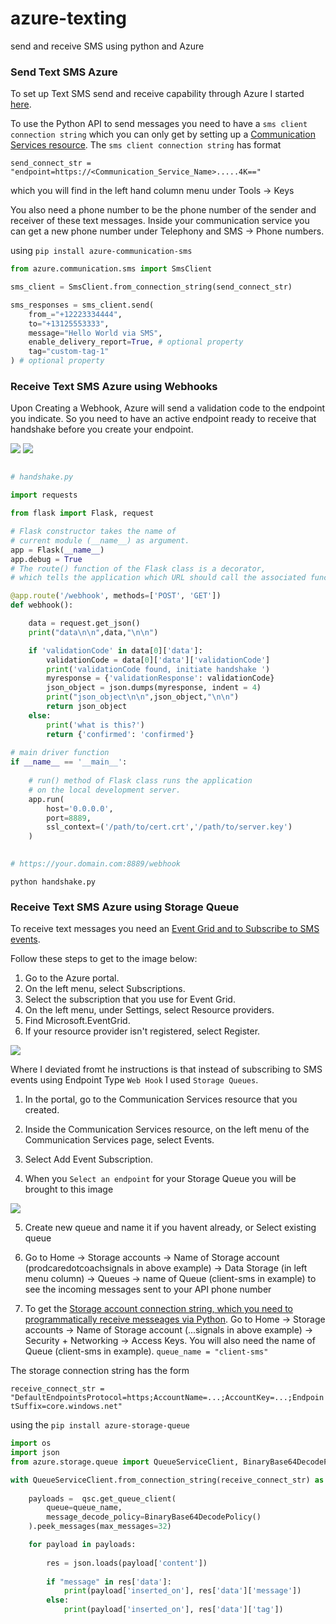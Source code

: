 # azure-texting
send and receive SMS using python and Azure

### Send Text SMS Azure

To set up Text SMS send and receive capability through Azure I started [here](https://learn.microsoft.com/en-us/azure/communication-services/quickstarts/sms/send?tabs=windows&pivots=platform-azcli). 

To use the Python API to send messages you need to have a `sms client connection string` which you can only get by setting up a [Communication Services resource](https://learn.microsoft.com/en-us/azure/communication-services/quickstarts/create-communication-resource?tabs=windows&pivots=platform-azp). The `sms client connection string` has format

`send_connect_str = "endpoint=https://<Communication_Service_Name>.....4K=="`

which you will find in the left hand column menu under Tools -> Keys

You also need a phone number to be the phone number of the sender and receiver of these text messages. Inside your communication service you can get a new phone number under Telephony and SMS -> Phone numbers. 

using `pip install azure-communication-sms`

```python
from azure.communication.sms import SmsClient

sms_client = SmsClient.from_connection_string(send_connect_str)

sms_responses = sms_client.send(
    from_="+12223334444",
    to="+13125553333",
    message="Hello World via SMS",
    enable_delivery_report=True, # optional property
    tag="custom-tag-1"
) # optional property
```
### Receive Text SMS Azure using Webhooks

Upon Creating a Webhook, Azure will send a validation code to the endpoint you indicate. 
So you need to have an active endpoint ready to receive that handshake before you create your endpoint.

<img src="samples/ENDPOINT.png">

<img src="samples/CREATEEVENT.png">

```python

# handshake.py

import requests

from flask import Flask, request

# Flask constructor takes the name of
# current module (__name__) as argument.
app = Flask(__name__)
app.debug = True
# The route() function of the Flask class is a decorator,
# which tells the application which URL should call the associated function.

@app.route('/webhook', methods=['POST', 'GET'])
def webhook():

    data = request.get_json()
    print("data\n\n",data,"\n\n")

    if 'validationCode' in data[0]['data']:
        validationCode = data[0]['data']['validationCode']
        print('validationCode found, initiate handshake ')
        myresponse = {'validationResponse': validationCode}
        json_object = json.dumps(myresponse, indent = 4)
        print("json_object\n\n",json_object,"\n\n")
        return json_object
    else:
        print('what is this?')
        return {'confirmed': 'confirmed'}
        
# main driver function
if __name__ == '__main__':
    
    # run() method of Flask class runs the application
    # on the local development server.
    app.run(
        host='0.0.0.0', 
        port=8889, 
        ssl_context=('/path/to/cert.crt','/path/to/server.key')
    )
    

# https://your.domain.com:8889/webhook
```

```console
python handshake.py
```

### Receive Text SMS Azure using Storage Queue

To receive text messages you need an [Event Grid and to Subscribe to SMS events](https://learn.microsoft.com/en-us/azure/communication-services/quickstarts/sms/handle-sms-events). 

Follow these steps to get to the image below:

1. Go to the Azure portal.
2. On the left menu, select Subscriptions.
3. Select the subscription that you use for Event Grid.
4. On the left menu, under Settings, select Resource providers.
5. Find Microsoft.EventGrid.
6. If your resource provider isn't registered, select Register.

<img src="samples/EVENTGRID.png">

Where I deviated fromt he instructions is that instead of subscribing to SMS events using Endpoint Type `Web Hook` I used `Storage Queues`. 

1. In the portal, go to the Communication Services resource that you created.

2. Inside the Communication Services resource, on the left menu of the Communication Services page, select Events.

3. Select Add Event Subscription.

4. When you `Select an endpoint` for your Storage Queue you will be brought to this image

<img src="samples/StorageQueue.png">

5. Create new queue and name it if you havent already, or Select existing queue

6. Go to Home -> Storage accounts -> Name of Storage account (prodcaredotcoachsignals in above example) -> Data Storage (in left menu column) -> Queues -> name of Queue (client-sms in example) to see the incoming messages sent to your API phone number

7. To get the [Storage account connection string, which you need to programmatically receive messeages via Python](https://learn.microsoft.com/en-us/azure/storage/queues/storage-python-how-to-use-queue-storage?tabs=python%2Cenvironment-variable-windows). Go to Home -> Storage accounts -> Name of Storage account (...signals in above example) -> Security + Networking -> Access Keys. You will also need the name of Queue (client-sms in example). `queue_name = "client-sms"`

The storage connection string has the form

`receive_connect_str = "DefaultEndpointsProtocol=https;AccountName=...;AccountKey=...;EndpointSuffix=core.windows.net"`

using the `pip install azure-storage-queue`

```python
import os
import json
from azure.storage.queue import QueueServiceClient, BinaryBase64DecodePolicy

with QueueServiceClient.from_connection_string(receive_connect_str) as qsc:
    
    payloads =  qsc.get_queue_client(
        queue=queue_name,
        message_decode_policy=BinaryBase64DecodePolicy()
    ).peek_messages(max_messages=32)

    for payload in payloads:
    
        res = json.loads(payload['content'])
        
        if "message" in res['data']:
            print(payload['inserted_on'], res['data']['message'])
        else:
            print(payload['inserted_on'], res['data']['tag'])
```
